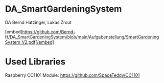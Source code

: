 # DA_SmartGardeningSystem
DA Bernd Hatzinger, Lukas Zrout

[embed]https://github.com/Bernd-H/DA_SmartGardeningSystem/blob/main/Aufgabenstellung/SmartGardeningSystem_V2.pdf[/embed] 

# Used Libraries

Raspberry CC1101 Module: https://github.com/SpaceTeddy/CC1101
